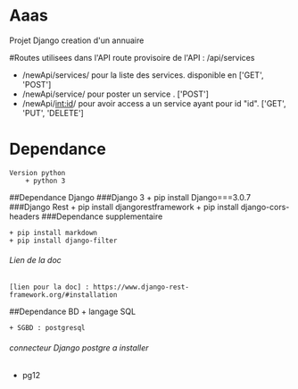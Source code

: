 # Aaas
Projet Django creation d'un annuaire


#Routes utilisees dans l'API
route provisoire de l'API : /api/services

- /newApi/services/ pour la liste des services.  disponible en ['GET', 'POST']
- /newApi/service/ pour poster un service . ['POST']
- /newApi/<int:id>/ pour avoir access a un service ayant pour id "id". ['GET', 'PUT', 'DELETE']

# Dependance
    Version python
        + python 3
##Dependance Django
###Django 3
    + pip install Django===3.0.7
###Django Rest
    + pip install djangorestframework
    + pip install django-cors-headers
###Dependance supplementaire

    + pip install markdown
    + pip install django-filter

###### Lien de la doc
    [lien pour la doc] : https://www.django-rest-framework.org/#installation
    
##Dependance BD
    + langage SQL

    + SGBD : postgresql
    
###### connecteur Django postgre a installer
+ pg12
    